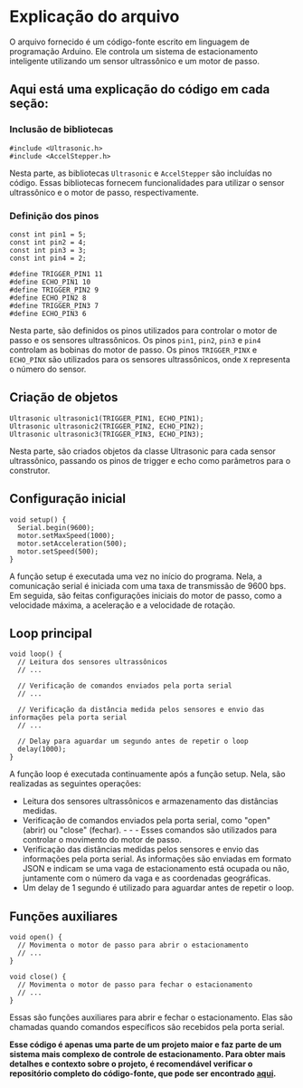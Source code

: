 # Explicação do arquivo
O arquivo fornecido é um código-fonte escrito em linguagem de programação Arduino. Ele controla um sistema de estacionamento inteligente utilizando um sensor ultrassônico e um motor de passo.

## Aqui está uma explicação do código em cada seção:

### Inclusão de bibliotecas

```
#include <Ultrasonic.h>
#include <AccelStepper.h>
```
 
 Nesta parte, as bibliotecas `Ultrasonic` e `AccelStepper` são incluídas no código. Essas bibliotecas fornecem funcionalidades para utilizar o sensor ultrassônico e o motor de passo, respectivamente.

### Definição dos pinos

```
const int pin1 = 5;
const int pin2 = 4;
const int pin3 = 3;
const int pin4 = 2;

#define TRIGGER_PIN1 11
#define ECHO_PIN1 10
#define TRIGGER_PIN2 9
#define ECHO_PIN2 8
#define TRIGGER_PIN3 7
#define ECHO_PIN3 6
```

Nesta parte, são definidos os pinos utilizados para controlar o motor de passo e os sensores ultrassônicos. Os pinos `pin1`, `pin2`, `pin3` e `pin4` controlam as bobinas do motor de passo. Os pinos `TRIGGER_PINX` e `ECHO_PINX` são utilizados para os sensores ultrassônicos, onde `X` representa o número do sensor.

## Criação de objetos

```
Ultrasonic ultrasonic1(TRIGGER_PIN1, ECHO_PIN1);
Ultrasonic ultrasonic2(TRIGGER_PIN2, ECHO_PIN2);
Ultrasonic ultrasonic3(TRIGGER_PIN3, ECHO_PIN3);
```

Nesta parte, são criados objetos da classe Ultrasonic para cada sensor ultrassônico, passando os pinos de trigger e echo como parâmetros para o construtor.

## Configuração inicial
```
void setup() {
  Serial.begin(9600);
  motor.setMaxSpeed(1000);
  motor.setAcceleration(500);
  motor.setSpeed(500);
}
```

A função setup é executada uma vez no início do programa. Nela, a comunicação serial é iniciada com uma taxa de transmissão de 9600 bps. Em seguida, são feitas configurações iniciais do motor de passo, como a velocidade máxima, a aceleração e a velocidade de rotação.

## Loop principal

```
void loop() {
  // Leitura dos sensores ultrassônicos
  // ...

  // Verificação de comandos enviados pela porta serial
  // ...

  // Verificação da distância medida pelos sensores e envio das informações pela porta serial
  // ...

  // Delay para aguardar um segundo antes de repetir o loop
  delay(1000);
}
```

A função loop é executada continuamente após a função setup. Nela, são realizadas as seguintes operações:

- Leitura dos sensores ultrassônicos e armazenamento das distâncias medidas.
- Verificação de comandos enviados pela porta serial, como "open" (abrir) ou "close" (fechar). - - - Esses comandos são utilizados para controlar o movimento do motor de passo.
- Verificação das distâncias medidas pelos sensores e envio das informações pela porta serial. As informações são enviadas em formato JSON e indicam se uma vaga de estacionamento está ocupada ou não, juntamente com o número da vaga e as coordenadas geográficas.
- Um delay de 1 segundo é utilizado para aguardar antes de repetir o loop.

## Funções auxiliares

```
void open() {
  // Movimenta o motor de passo para abrir o estacionamento
  // ...
}

void close() {
  // Movimenta o motor de passo para fechar o estacionamento
  // ...
}
```

Essas são funções auxiliares para abrir e fechar o estacionamento. Elas são chamadas quando comandos específicos são recebidos pela porta serial.

**Esse código é apenas uma parte de um projeto maior e faz parte de um sistema mais complexo de controle de estacionamento. Para obter mais detalhes e contexto sobre o projeto, é recomendável verificar o repositório completo do código-fonte, que pode ser encontrado [aqui](https://github.com/JoaoZanardo/SPL).**